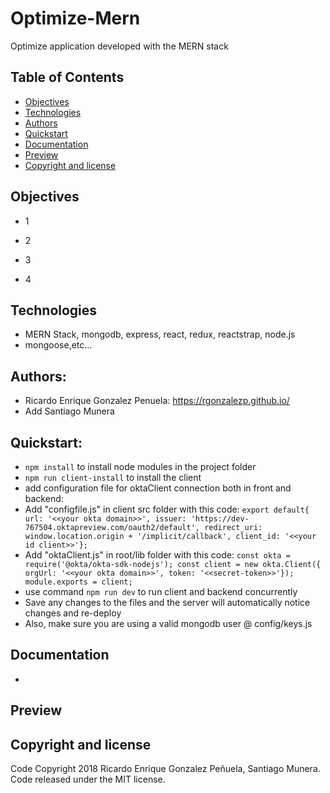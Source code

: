 # Optimize-Mern
Optimize application developed with the MERN stack

## Table of Contents
- [Objectives](#objectives)
- [Technologies](#technologies)
- [Authors](#authors)
- [Quickstart](#quickstart)
- [Documentation](#documentation)
- [Preview](#preview)
- [Copyright and license](#copyright-and-license)

## Objectives
- 1

- 2

- 3

- 4

## Technologies
- MERN Stack, mongodb, express, react, redux, reactstrap, node.js
- mongoose,etc...

## Authors:
- Ricardo Enrique Gonzalez Penuela: https://rgonzalezp.github.io/
- Add Santiago Munera

## Quickstart:

- ```npm install``` to install node modules in the project folder
- ```npm run client-install``` to install the client
- add configuration file for oktaClient connection both in front and backend:
- Add "configfile.js" in client src folder with this code: ```export default{ url: '<<your okta domain>>', issuer: 'https://dev-767504.oktapreview.com/oauth2/default', redirect_uri: window.location.origin + '/implicit/callback', client_id: '<<your id client>>'};```
- Add "oktaClient.js" in root/lib folder with this code: ```const okta = require('@okta/okta-sdk-nodejs'); const client = new okta.Client({ orgUrl: '<<your okta domain>>', token: '<<secret-token>>'}); module.exports = client;```
- use command ```npm run dev``` to run client and backend concurrently
- Save any changes to the files and the server will automatically notice changes and re-deploy
- Also, make sure you are using a valid mongodb user @ config/keys.js

## Documentation
- 

## Preview

## Copyright and license
Code Copyright 2018 Ricardo Enrique Gonzalez Peñuela, Santiago Munera. Code released under the MIT license.

